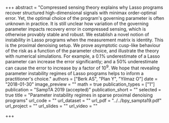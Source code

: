 +++
abstract = "Compressed sensing theory explains why Lasso programs recover structured high-dimensional signals with minimax order-optimal error. Yet, the optimal choice of the program's governing parameter is often unknown in practice. It is still unclear how variation of the governing parameter impacts recovery error in compressed sensing, which is otherwise provably stable and robust. We establish a novel notion of instability in Lasso programs when the measurement matrix is identity. This is the proximal denoising setup. We prove asymptotic cusp-like behaviour of the risk as a function of the parameter choice, and illustrate the theory with numerical simulations. For example, a 0.1% underestimate of a Lasso parameter can increase the error significantly; and a 50% underestimate can cause the error to increase by a factor of $10^9$. We hope that revealing parameter instability regimes of Lasso programs helps to inform a practitioner's choice."
authors = ["Berk AS", "Plan Y", "Yilmaz O"]
date = "2018-01-30"
image_preview = ""
math = true
publication_types = ["1"]
publication = "SampTA 2019 (accepted)"
publication_short = ""
selected = true
title = "Parameter instability regimes in sparse proximal denoising programs"
url_code = ""
url_dataset = ""
url_pdf = "../../bpy_sampta19.pdf"
url_project = ""
url_slides = ""
url_video = ""

+++

